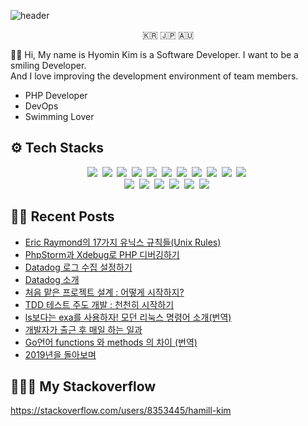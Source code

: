 ![header](https://capsule-render.vercel.app/api?type=waving&color=gradient&height=200&section=header&text=Defensive%20programming&fontSize=80)
<p align="center">🇰🇷 🇯🇵 🇦🇺 </p>
👋🏻  Hi, My name is Hyomin Kim is a Software Developer. I want to be a smiling Developer. <br>
And I love improving the development environment of team members. 

- PHP Developer
- DevOps
- Swimming Lover



## ⚙️ Tech Stacks
<p align="center">
  <img src="https://img.shields.io/badge/PHP-777BB4?&style=flat-square&logo=php&logoColor=white"/>&nbsp 
  <img src="https://img.shields.io/badge/Javascript-ffb13b?style=flat-square&logo=javascript&logoColor=white"/></a>&nbsp 
  <img src="https://img.shields.io/badge/Typescript-3178C6?style=flat-square&logo=typescript&logoColor=white"/></a>&nbsp 
  <img src="https://img.shields.io/badge/Vue.js-4FC08D?style=flat-square&logo=Vuedotjs&logoColor=white"/></a>&nbsp 
  <img src="https://img.shields.io/badge/React.js-61DAFB?style=flat-square&logo=React&logoColor=white"/></a>&nbsp 
  <img src="https://img.shields.io/badge/Next.js-000000?style=flat-square&logo=Nextdotjs&logoColor=white"/></a>&nbsp 
  <img src="https://img.shields.io/badge/Node.js-339933?style=flat-square&logo=Nodedotjs&logoColor=white"/></a>&nbsp 
  <img src="https://img.shields.io/badge/aws-333664?style=flat-square&logo=amazon-aws&logoColor=white"/></a>&nbsp 
  <img src="https://img.shields.io/badge/Mysql-E6B91E?style=flat-square&logo=MySql&logoColor=white"/></a>&nbsp 
  <img src="https://img.shields.io/badge/PostgreSQL-4169E1?style=flat-square&logo=PostgreSQL&logoColor=white"/></a>&nbsp 
  <img src="https://img.shields.io/badge/Linux-FCC624?style=flat-square&logo=Linux&logoColor=white"/></a>&nbsp 
  <br>
  <img src="https://img.shields.io/badge/Docker-2496ED?style=flat-square&logo=Docker&logoColor=white"/></a>&nbsp 
  <img src="https://img.shields.io/badge/Kubernetes-326CE5?style=flat-square&logo=Kubernetes&logoColor=white"/></a>&nbsp 
  <img src="https://img.shields.io/badge/Datadog-632CA6?style=flat-square&logo=Datadog&logoColor=white"/></a>&nbsp 
  <img src="https://img.shields.io/badge/GitHub%20Actions-2088FF?style=flat-square&logo=GitHub%20Actions&logoColor=white"/></a>&nbsp 
  <img src="https://img.shields.io/badge/CircleCI-343434?style=flat-square&logo=CircleCI&logoColor=white"/></a>&nbsp 
  <img src="https://img.shields.io/badge/Subversion-809CC9?style=flat-square&logo=Subversion&logoColor=white"/></a>&nbsp 
</p>
<p>
  <h3>
    
</h3>
  
</p>
    


## ✍🏻 Recent Posts
- [Eric Raymond의 17가지 유닉스 규칙들(Unix Rules)](https://hahman.tistory.com/entry/Eric-Raymond%EC%9D%98-17%EA%B0%80%EC%A7%80-%EC%9C%A0%EB%8B%89%EC%8A%A4-%EA%B7%9C%EC%B9%99%EB%93%A4Unix-Rules)
- [PhpStorm과 Xdebug로 PHP 디버깅하기](https://hahman.tistory.com/entry/PhpStorm%EA%B3%BC-Xdebug%EB%A1%9C-PHP-%EB%94%94%EB%B2%84%EA%B9%85%ED%95%98%EA%B8%B0)
- [Datadog 로그 수집 설정하기](https://velog.io/@kameals/Datadog-log)
- [Datadog 소개](https://velog.io/@kameals/system-monitoring-datadog-intro)
- [처음 맡은 프로젝트 설계 : 어떻게 시작하지?](https://velog.io/@kameals/how-to-start-project)
- [TDD 테스트 주도 개발 : 천천히 시작하기](https://velog.io/@kameals/TDD-slow-start)
- [ls보다는 exa를 사용하자! 모던 리눅스 명령어 소개(번역)](https://velog.io/@kameals/modern-linux-command)
- [개발자가 출근 후 매일 하는 일과](https://velog.io/@kameals/developers-morning)
- [Go언어 functions 와 methods 의 차이 (번역)](https://velog.io/@kameals/Golang-functions-vs-methods)
- [2019년을 돌아보며](https://velog.io/@kameals/%EC%A3%BC%EB%8B%88%EC%96%B4-%EA%B0%9C%EB%B0%9C%EC%9E%90%EC%9D%98-2019%EB%85%84%EC%9D%84-%EB%8F%8C%EC%95%84%EB%B3%B4%EB%A9%B0)

## 👨🏻‍💻 My Stackoverflow

https://stackoverflow.com/users/8353445/hamill-kim

